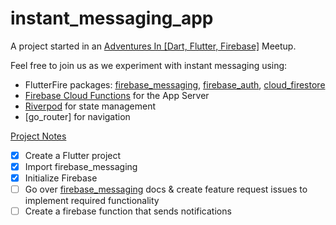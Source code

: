 # instant_messaging_app

A project started in an [Adventures In \[Dart, Flutter, Firebase\]] Meetup.

Feel free to join us as we experiment with instant messaging using:

- FlutterFire packages: [firebase_messaging], [firebase_auth], [cloud_firestore]
- [Firebase Cloud Functions] for the App Server
- [Riverpod] for state management
- [go_router] for navigation

[Project Notes]

- [x] Create a Flutter project 
- [x] Import firebase_messaging
- [x] Initialize Firebase
- [ ] Go over [firebase_messaging] docs & create feature request issues to implement required functionality
- [ ] Create a firebase function that sends notifications

[Adventures In \[Dart, Flutter, Firebase\]]: https://www.meetup.com/Adventures-In-Dart-Flutter-Firebase/
[Firebase Cloud Functions]: https://firebase.google.com/docs/functions
[Riverpod]: https://riverpod.dev/
[Project Notes]: https://adventures-in.notion.site/Notification-Fun-20be3226d6824c3798bab0ab48974c6c
[firebase_messaging]: https://firebase.flutter.dev/docs/messaging/overview/
[firebase_auth]: https://firebase.flutter.dev/docs/auth/overview
[cloud_firestore]: https://firebase.flutter.dev/docs/firestore/overview
